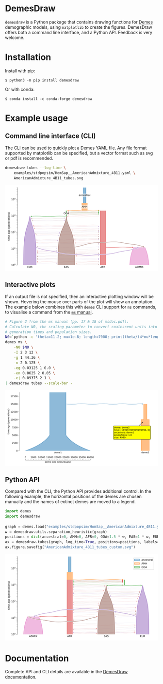 # DemesDraw

`demesdraw` is a Python package that contains drawing functions for
[Demes](https://popsim-consortium.github.io/demes-spec-docs/main/)
demographic models, using `matplotlib` to create the figures.
DemesDraw offers both a command line interface, and a Python API.
Feedback is very welcome.


# Installation

Install with pip:
```
$ python3 -m pip install demesdraw
```

Or with conda:
```
$ conda install -c conda-forge demesdraw
```

# Example usage

## Command line interface (CLI)

The CLI can be used to quickly plot a Demes YAML file.
Any file format supported by matplotlib can be specified,
but a vector format such as svg or pdf is recommended.

```sh
demesdraw tubes --log-time \
	examples/stdpopsim/HomSap__AmericanAdmixture_4B11.yaml \
	AmericanAdmixture_4B11_tubes.svg
```

![stdpopsim/AmericanAdmixture_4B11 as tubes](https://raw.githubusercontent.com/grahamgower/demesdraw/main/docs/_static/AmericanAdmixture_4B11_tubes.svg)


## Interactive plots

If an output file is not specified, then an interactive plotting window will
be shown. Hovering the mouse over parts of the plot will show an annotation.
The example below combines this with `demes` CLI support for `ms` commands,
to visualise a command from the
[`ms` manual](http://home.uchicago.edu/~rhudson1/source/mksamples.html).

```sh
# Figure 2 from the ms manual (pp. 17 & 18 of msdoc.pdf):
# Calculate N0, the scaling parameter to convert coalescent units into
# generation times and population sizes.
N0=`python -c 'theta=11.2; mu=1e-8; length=7000; print(theta/(4*mu*length))'`
demes ms \
    -N0 $N0 \
    -I 2 3 12 \
    -g 1 44.36 \
    -n 2 0.125 \
    -eg 0.03125 1 0.0 \
    -en 0.0625 2 0.05 \
    -ej 0.09375 2 1 \
| demesdraw tubes --scale-bar -
```

![ms_manual/Figure_2](https://raw.githubusercontent.com/grahamgower/demesdraw/main/docs/_static/ms_manual_figure_2.svg)


## Python API

Compared with the CLI, the Python API provides additional control.
In the following example, the horizontal positions of the demes
are chosen manually and the names of extinct demes are moved to
a legend.

```python
import demes
import demesdraw

graph = demes.load("examples/stdpopsim/HomSap__AmericanAdmixture_4B11.yaml")
w = demesdraw.utils.separation_heuristic(graph)
positions = dict(ancestral=0, AMH=0, AFR=0, OOA=1.5 * w, EAS=1 * w, EUR=2 * w, ADMIX=-w)
ax = demesdraw.tubes(graph, log_time=True, positions=positions, labels="xticks-legend")
ax.figure.savefig("AmericanAdmixture_4B11_tubes_custom.svg")
```

![stdpopsim/AmericanAdmixture_4B11 tubes_custom](https://raw.githubusercontent.com/grahamgower/demesdraw/main/docs/_static/AmericanAdmixture_4B11_tubes_custom.svg)

# Documentation

Complete API and CLI details are available in the 
[DemesDraw documentation](https://grahamgower.github.io/demesdraw).
